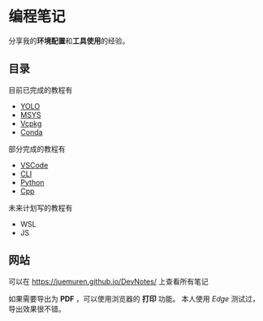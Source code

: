 # 编程笔记

分享我的**环境配置**和**工具使用**的经验。

## 目录

目前已完成的教程有
  - [YOLO](./docs/markdown/YOLO.md)
  - [MSYS](./docs/markdown/MSYS.md)
  - [Vcpkg](./docs/markdown/Vcpkg.md)
  - [Conda](./docs/markdown/Conda.md)

部分完成的教程有
  - [VSCode](./docs/markdown/VSCode.md)
  - [CLI](./docs/markdown/CLI.md)
  - [Python](./docs/markdown/Python.md)
  - [Cpp](./docs/markdown/Cpp.md)

未来计划写的教程有
  - WSL
  - JS

## 网站

可以在 https://juemuren.github.io/DevNotes/ 上查看所有笔记

如果需要导出为 **PDF** ，可以使用浏览器的 **打印** 功能。
本人使用 *Edge* 测试过，导出效果很不错。